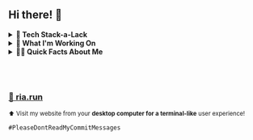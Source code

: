 
## Hi there! 👋

<details>

  <summary> <strong> 🥞 Tech Stack-a-Lack </strong> </summary>
  <br>
  <pre>
  ✔ TypeScript 
    ✔ JavaScript
      ✔ Angular ❤️ 
        ✔ NodeJS
          ✔ Supabase
            ✔ Postgres
              ✔ Capacitor (iOS/Android)
                ✔ Express
                  ✔ MongoDB
                    ✔ Azure PostgreSQL
                      ✔ TensorflowJS
                        ✔ Python
                          ✔ Django 
                            ✔ Firebase </pre>
                            <br>
  
</details>
<details>
  <summary> <strong> 🧱 What I'm Working On </strong> </summary>
  <br>
  <strong><u><a href="https://fine-print.app" target=_blank>Fine Print</a></u></strong> <br>
  FinePrint is a free web application for building print- and download-friendly docs with responsive templates that adjust themselves as they're populated (not ideal for mobile). Beta/V1 = Resume Templates.<br>
  <br>
  
  <strong><u><a href="https://ribeets.studio" target=_blank>RiBeets</a></u></strong>
  <br>
  
  Discovered the DAWs and began generating my own beats. Though this mixtape is filled with loops, I'm actually working on full-blown tracks and have enlisted the help of some musical geniuses to help out!
  
  <br>
  
</details>
<details>
  <summary> <strong> 👩‍💻 Quick Facts About Me </strong> </summary> <br>
  <ul>
    <li>
      Was a <a href="https://ik.imagekit.io/fuc9k9ckt2b/Resumes/RP_DEV_PM-CV_2022_linked_g7Ofty--j.pdf?ik-sdk-version=javascript-1.4.3&updatedAt=1669406914018" target=_blank>Product Manager</a> for ~8 years. Worked very hard and still enjoy it! 
    </li>
    <li>
      Passionate about <a href="https://www.ria.run/#/apps" target=_blank>User and UX-first design</a> (<strong>AdobeXD > Figma </strong>[but a tool is a tool])
    </li>
    <li>Started coding when I was a founder in 2018 <br> (with an aggressive <strong>increase in <i>nerd</i> intensity just recently</strong>)</li>
    <li>If I could marry a framework, I'd marry Angular (100% serious)</li>
    <li>My <a href="https://steelseries.com/gaming-keyboards/apex-pro-tkl" target=_blank>keyboard</a> is my first and only child</li>
    <li>
      I have a lot of hobbies...
      <ul>
        <li>Beat Producing</li>
        <li>Books</li>
        <li>Electric / Acoustic Guitar</li>
        <li>Woodworking</li>
        <li>Painting Billionnaires</li>
        <li>
          <a href="https://ria.photography" target=_blank>SLR Photography</a>
        </li>
        <li>
          <a href="https://dev.to/riapacheco" target=_blank>Blog Writing</a>
        </li>
      </ul>
    </li>
    <li>
      I started making <a href="https://ribeets.studio" target=_blank>sick beats with FL Studio</a>
    </li>
    <li>Someone really needs to kick me off <a href="https://twitter.com/realriapacheco" target=_blank>Twitter</a> at night</li>
    <br>
  </ul>
  
</details>

<br><br>

### <a href="https://ria.run" target=_blank> 🔗 ria.run </a>
<small>⬆️ Visit my website from your <strong>desktop computer for a terminal-like</strong> user experience!</small>

<code>#PleaseDontReadMyCommitMessages</code>
